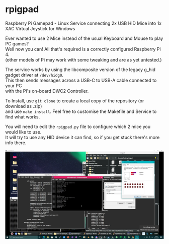 # rpigpad
Raspberry Pi Gamepad - Linux Service connecting 2x USB HID Mice into 1x XAC Virtual Joystick for Windows

Ever wanted to use 2 Mice instead of the usual Keyboard and Mouse to play PC games? \
Well now you can! All that's required is a correctly configured Raspberry Pi 4. \
(other models of Pi may work with some tweaking and are as yet untested.)

The service works by using the libcomposite version of the legacy g_hid gadget driver at `/dev/hidg0`. \
This then sends messages across a USB-C to USB-A cable connected to your PC \
with the Pi's on-board DWC2 Controller.

To Install, use `git clone` to create a local copy of the repository (or download as .zip) \
and use `make install`. Feel free to customise the Makefile and Service to find what works.

You will need to edit the `rpigpad.py` file to configure which 2 mice you would like to use. \
It will try to use any HID device it can find, so if you get stuck there's more info there.

![screenshot](https://github.com/TheMindVirus/rpigpad/blob/main/screenshot.png)
